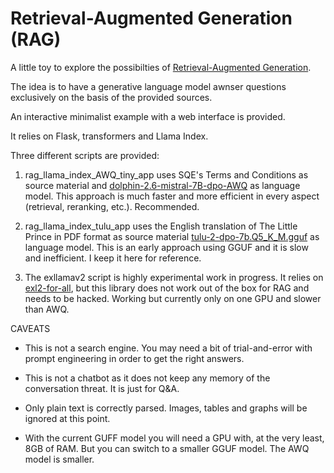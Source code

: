 # Retrieval-Augmented Generation (RAG)

A little toy to explore the possibilties of [Retrieval-Augmented Generation](https://arxiv.org/abs/2005.11401).

The idea is to have a generative language model awnser questions exclusively on the basis of the provided sources. 

An interactive minimalist example with a web interface is provided. 

It relies on Flask, transformers and Llama Index.

Three different scripts are provided:

1. rag_llama_index_AWQ_tiny_app uses SQE's Terms and Conditions as source material and [dolphin-2.6-mistral-7B-dpo-AWQ](https://huggingface.co/TheBloke/dolphin-2.6-mistral-7B-dpo-AWQ) as language model. This approach is much faster and more efficient in every aspect (retrieval, reranking, etc.). Recommended.

2. rag_llama_index_tulu_app uses the English translation of The Little Prince in PDF format as source material [tulu-2-dpo-7b.Q5_K_M.gguf](https://huggingface.co/TheBloke/tulu-2-dpo-7B-GGUF) as language model. This is an early approach using GGUF and it is slow and inefficient. I keep it here for reference.

3. The exllamav2 script is highly experimental work in progress. It relies on [exl2-for-all](https://github.com/chu-tianxiang/exl2-for-all), but this library does not work out of the box for RAG and needs to be hacked. Working but currently only on one GPU and slower than AWQ. 


CAVEATS

- This is not a search engine. You may need a bit of trial-and-error with prompt engineering in order to get the right answers.
  
- This is not a chatbot as it does not keep any memory of the conversation threat. It is just for Q&A.

- Only plain text is correctly parsed. Images, tables and graphs will be ignored at this point.

- With the current GUFF model you will need a GPU with, at the very least, 8GB of RAM. But you can switch to a smaller GGUF model. The AWQ model is smaller.
